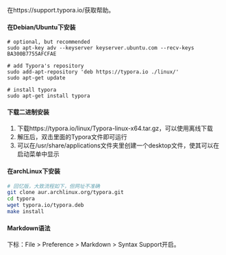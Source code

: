 在https://support.typora.io/获取帮助。

#### 在Debian/Ubuntu下安装

```shell
# optional, but recommended
sudo apt-key adv --keyserver keyserver.ubuntu.com --recv-keys BA300B7755AFCFAE

# add Typora's repository
sudo add-apt-repository 'deb https://typora.io ./linux/'
sudo apt-get update

# install typora
sudo apt-get install typora
```

#### 下载二进制安装

1. 下载https://typora.io/linux/Typora-linux-x64.tar.gz，可以使用离线下载
2. 解压后，双击里面的Typora文件即可运行
3. 可以在/usr/share/applications文件夹里创建一个desktop文件，使其可以在启动菜单中显示


#### 在archLinux下安装

```bash
# 回忆版，大致流程如下，但网址不准确
git clone aur.archlinux.org/typora.git
cd typora
wget typora.io/typora.deb
make install
```

#### Markdown语法

下标：File > Preference > Markdown > Syntax Support开启。